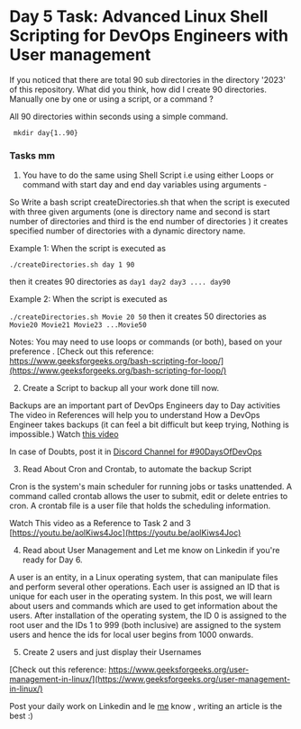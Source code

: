 # Day 5 Task: Advanced Linux Shell Scripting for DevOps Engineers with User management

If you noticed that there are total 90 sub directories in the directory '2023' of this repository. What did you think, how did I create 90 directories. Manually one by one or using a script, or a command ?

All 90 directories within seconds using a simple command.

` mkdir day{1..90}`

### Tasks  mm
1) You have to do the same using Shell Script i.e using either Loops or command with start day and end day variables using arguments -

 So Write a bash script createDirectories.sh that when the script is executed with three given arguments (one is directory name and second is start number of directories and third is the end number of directories ) it creates specified number of directories with a dynamic directory name.

Example 1: When the script is executed as

```./createDirectories.sh day 1 90```

then it creates 90 directories as ```day1 day2 day3 .... day90```

Example 2: When the script is executed as

```./createDirectories.sh Movie 20 50```
then it creates 50 directories as ```Movie20 Movie21 Movie23 ...Movie50```

Notes:
You may need to use loops or commands (or both), based on your preference . [Check out this reference: https://www.geeksforgeeks.org/bash-scripting-for-loop/](https://www.geeksforgeeks.org/bash-scripting-for-loop/)


 2) Create a Script to backup all your work done till now.

 Backups are an important part of DevOps Engineers day to Day activities
 The video in References will help you to understand How a DevOps Engineer takes backups (it can feel a bit difficult but keep trying, Nothing is impossible.)
 Watch [this video](https://youtu.be/aolKiws4Joc) 
 
 In case of Doubts, post it in [Discord Channel for #90DaysOfDevOps](https://discord.gg/hs3Pmc5F)


 3) Read About Cron and Crontab, to automate the backup Script
 
 Cron is the system's main scheduler for running jobs or tasks unattended. A command called crontab allows the user to submit, edit or delete entries to cron. A crontab file is a user file that holds the scheduling information.

 Watch This video as a Reference to Task 2 and 3 [https://youtu.be/aolKiws4Joc](https://youtu.be/aolKiws4Joc)


 4) Read about User Management and Let me know on Linkedin if you're ready for Day 6. 

A user is an entity, in a Linux operating system, that can manipulate files and perform several other operations. Each user is assigned an ID that is unique for each user in the operating system. In this post, we will learn about users and commands which are used to get information about the users. After installation of the operating system, the ID 0 is assigned to the root user and the IDs 1 to 999 (both inclusive) are assigned to the system users and hence the ids for local user begins from 1000 onwards.


 5) Create 2 users and just display their Usernames

[Check out this reference: https://www.geeksforgeeks.org/user-management-in-linux/](https://www.geeksforgeeks.org/user-management-in-linux/)

 Post your daily work on Linkedin and le [me](https://www.linkedin.com/in/shubhamlondhe1996/) know , writing an article is the best :)

